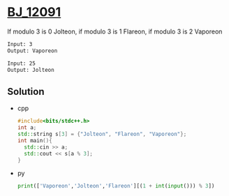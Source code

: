 # [BJ_12091](https://acmicpc.net/problem/12091)

If modulo 3 is 0 Jolteon, if modulo 3 is 1 Flareon, if modulo 3 is 2 Vaporeon

```txt
Input: 3
Output: Vaporeon

Input: 25
Output: Jolteon
```

## Solution

* cpp

  ```cpp
  #include<bits/stdc++.h>
  int a;
  std::string s[3] = {"Jolteon", "Flareon", "Vaporeon"};
  int main(){
    std::cin >> a;
    std::cout << s[a % 3];
  }
  ```

* py

  ```py
  print(['Vaporeon','Jolteon','Flareon'][(1 + int(input())) % 3])
  ```
